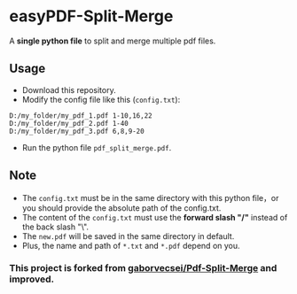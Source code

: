 # easyPDF-Split-Merge
A **single python file** to split and merge multiple pdf files.

## Usage
* Download this repository.
* Modify the config file like this (`config.txt`):

```
D:/my_folder/my_pdf_1.pdf 1-10,16,22
D:/my_folder/my_pdf_2.pdf 1-40
D:/my_folder/my_pdf_3.pdf 6,8,9-20
```
* Run the python file `pdf_split_merge.pdf`.

## Note
* The `config.txt` must be in the same directory with this python file，or you should provide the absolute path of the config.txt.
* The content of the `config.txt` must use the **forward slash "/"** instead of the back slash "\\".
* The `new.pdf` will be saved in the same directory in default.
* Plus, the name and path of `*.txt` and `*.pdf` depend on you.

### This project is forked from [gaborvecsei/Pdf-Split-Merge](https://github.com/gaborvecsei/Pdf-Split-Merge) and improved.

